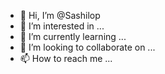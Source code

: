- 👋 Hi, I’m @Sashilop
- 👀 I’m interested in ...
- 🌱 I’m currently learning ...
- 💞️ I’m looking to collaborate on ...
- 📫 How to reach me ...

<!---
Sashilop/Sashilop is a ✨ special ✨ repository because its `README.md` (this file) appears on your GitHub profile.
You can click the Preview link to take a look at your changes.
--->
